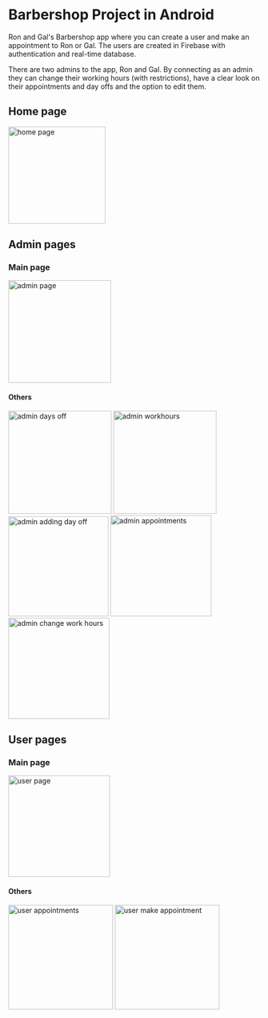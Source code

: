 <h1>Barbershop Project in Android</h1>

<p>Ron and Gal's Barbershop app where you can create a user and make an appointment to Ron or Gal.
The users are created in Firebase with authentication and real-time database.</p>

<p>There are two admins to the app, Ron and Gal.
By connecting as an admin they can change their working hours (with restrictions), have a clear look on their appointments and day offs and the option to edit them.</p>

<h2>Home page</h2>
<img width="194" alt="‏‏home page" src="https://github.com/Ron-Ashkenazi/Barbershop/assets/68912338/c9496639-0462-4f5b-a372-05d647bf35c7">

<h2>Admin pages</h2>
<h3>Main page</h3>
<img width="205" alt="‏‏admin page" src="https://github.com/Ron-Ashkenazi/Barbershop/assets/68912338/c16f8623-88ea-4b4c-8295-52e86ea144f2">

<h4>Others</h4>
<img width="206" alt="‏‏admin days off" src="https://github.com/Ron-Ashkenazi/Barbershop/assets/68912338/7f68c7e5-1b45-4039-93b7-d97d4c50caaa">
<img width="206" alt="‏‏admin workhours" src="https://github.com/Ron-Ashkenazi/Barbershop/assets/68912338/bf981177-9a83-497f-8cd7-4247673a8dc2">
<img width="200" alt="admin adding day off" src="https://github.com/Ron-Ashkenazi/Barbershop/assets/68912338/bd827f41-0754-429e-9cab-2fe1ad0440cd">
<img width="202" alt="‏‏admin appointments" src="https://github.com/Ron-Ashkenazi/Barbershop/assets/68912338/4ac828a1-afc1-45c9-98f3-9f4c2164db91">
<img width="202" alt="admin change work hours" src="https://github.com/Ron-Ashkenazi/Barbershop/assets/68912338/28551543-836a-48eb-b767-0f139890b917">


<h2>User pages</h2>
<h3>Main page</h3>
<img width="203" alt="‏‏user page" src="https://github.com/Ron-Ashkenazi/Barbershop/assets/68912338/49ea410e-a6a9-4542-8305-92fe9c287b32">

<h4>Others</h4>
<img width="209" alt="user appointments" src="https://github.com/Ron-Ashkenazi/Barbershop/assets/68912338/b500147e-d7cb-42bd-abed-2baf8b3b9720">
<img width="209" alt="user make appointment" src="https://github.com/Ron-Ashkenazi/Barbershop/assets/68912338/b8457f36-e7e9-4366-996a-d59adb1c876c">
